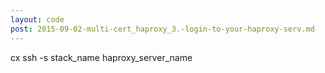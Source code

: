 ```yaml
---
layout: code
post: 2015-09-02-multi-cert_haproxy_3.-login-to-your-haproxy-serv.md
---
```



cx ssh -s stack_name haproxy_server_name
